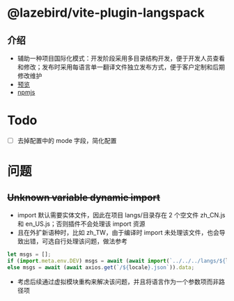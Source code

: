 # @lazebird/vite-plugin-langspack

## 介绍

- 辅助一种项目国际化模式：开发阶段采用多目录结构开发，便于开发人员查看和修改；发布时采用每语言单一翻译文件独立发布方式，便于客户定制和后期修改维护
- <a href="https://lazebird.github.io/vite-plugin-langspack/" target="_blank">预览</a>
- <a href="https://www.npmjs.com/package/@lazebird/vite-plugin-langspack" target="_blank">npmjs</a>

# Todo

- [ ] 去掉配置中的 mode 字段，简化配置

# 问题

## ~~Unknown variable dynamic import~~

- import 默认需要实体文件，因此在项目 langs/目录存在 2 个空文件 zh_CN.js 和 en_US.js；否则插件不会处理该 import 资源
- 且在外扩新语种时，比如 zh_TW，由于编译时 import 未处理该文件，也会导致出错，可选自行处理该问题，做法参考

```js
let msgs = [];
if (import.meta.env.DEV) msgs = await (await import(`../../../langs/${locale}.js`))?.default;
else msgs = await (await axios.get(`/${locale}.json`)).data;
```

- 考虑后续通过虚拟模块重构来解决该问题，并且将语言作为一个参数项而非路径项
